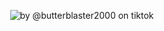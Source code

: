 ‎ ‎ ‎ ‎ ‎ ‎ ‎ ‎ ‎ ‎ ‎ ‎ ‎ ‎ ‎ ‎ ‎ ‎ ‎ ‎ ‎ ‎ ‎ ‎ ‎ ‎ ‎ ‎ ‎ ‎ ‎ ‎ ‎ ‎ ‎ ‎ ‎ ‎ ‎ ‎ ![by @butterblaster2000 on tiktok](https://64.media.tumblr.com/dfebbdffe0b6007d42d3cd3770690be3/a792355a70314a62-d7/s250x400/4fe712a5601ed4fd970ec6a441ce817da154177f.gifv)       ‎ ‎ ‎ 
‎

